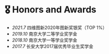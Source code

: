 
# 🎖 Honors and Awards
- *2021.7* 四维图新2020年图新奖银奖（TOP 1%）
- *2019.10* 南京大学二等学业奖学金
- *2018.10* 南京大学一等学业奖学金
- *2017.7* 长安大学2017届优秀毕业生奖学金
